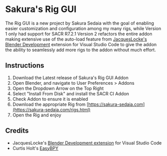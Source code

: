 # Sakura's Rig GUI

The Rig GUI is a new project by Sakura Sedaia with the goal of enabling easier customization and configuration among my many rigs, while Version 1 only had support for SACR R7.2.1 Version 2 refactors the entire addon making extensive use of the auto-load feature from [JacquesLocke's Blender Development](https://github.com/JacquesLucke/blender_vscode) extension for Visual Studio Code to give the addon the ability to seamlessly add more rigs to the addon without much effort.

## Instructions

1. Download the Latest release of Sakura's Rig GUI Addon
2. Open Blender, and navigate to User Preferences > Addons
3. Open the Dropdown Arrow on the Top Right
4. Select "Install From Disk" and install the SACR CI Addon
5. Check Addon to ensure it is enabled
6. Download the appropriate Rig from [https://sakura-sedaia.com](https://sakura-sedaia.com/rigs.html)
7. Open the Rig and enjoy

## Credits

- JacquesLocke's [Blender Development extension](https://github.com/JacquesLucke/blender_vscode) for Visual Studio Code
- Curtis Holt's [EasyBPY](https://github.com/curtisjamesholt/EasyBPY)
